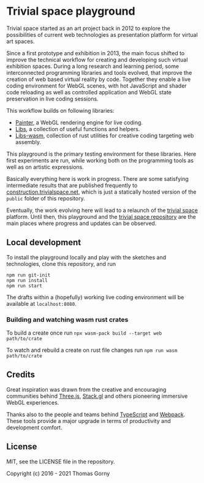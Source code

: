 # Trivial space playground

Trivial space started as an art project back in 2012 to explore the
possibilities of current web technologies as presentation platform for virtual
art spaces.

Since a first prototype and exhibition in 2013, the main focus shifted to
improve the technical workflow for creating and developing such virtual
exhibition spaces. During a long research and learning period, some
interconnected programming libraries and tools evolved, that improve the
creation of web based virtual reality by code. Together they enable a live
coding environment for WebGL scenes, with hot JavaScript and shader code
reloading as well as controlled application and WebGL state preservation in live
coding sessions.

This workflow builds on following libraries:

- [Painter](https://github.com/trivial-space/painter), a WebGL rendering engine
  for live coding.
- [Libs](https://github.com/trivial-space/libs), a collection of useful
  functions and helpers.
- [Libs-wasm](https://github.com/trivial-space/libs-wasm), collection of rust
  utilities for creative coding targeting web assembly.

This playground is the primary testing environment for these libraries. Here
first experiments are run, while working both on the programming tools as well
as on artistic expressions.

Basically everything here is work in progress. There are some satisfying
intermediate results that are published frequently to
[construction.trivialspace.net](https://construction.trivialspace.net), which is
just a statically hosted version of the `public` folder of this repository.

Eventually, the work evolving here will lead to a relaunch of the
[trivial space](https://trivialspace.net) platform. Until then, this playground
and the [trivial space repository](https://github.com/trivial-space) are the
main places where progress and updates can be observed.

## Local development

To install the playground locally and play with the sketches and technologies,
clone this repository, and run

    npm run git-init
    npm run install
    npm run start

The drafts within a (hopefully) working live coding environment will be
available at `localhost:8080`.

### Building and watching wasm rust crates

To build a create once run `npx wasm-pack build --target web path/to/crate`

To watch and rebuild a create on rust file changes run
`npm run wasm path/to/crate`

## Credits

Great inspiration was drawn from the creative and encouraging communities behind
[Three.js](https://threejs.org/), [Stack.gl](https://github.com/stackgl) and
others pioneering immersive WebGL experiences.

Thanks also to the people and teams behind
[TypeScript](https://github.com/Microsoft/TypeScript) and
[Webpack](https://github.com/webpack/webpack). These tools provide a major
upgrade in terms of productivity and development comfort.

## License

MIT, see the LICENSE file in the repository.

Copyright (c) 2016 - 2021 Thomas Gorny
